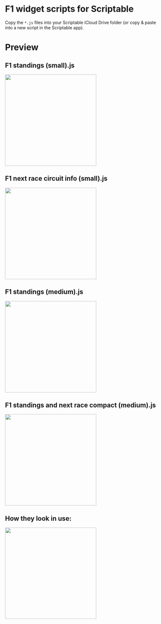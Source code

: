 # F1 widget scripts for Scriptable

Copy the `*.js` files into your Scriptable iCloud Drive folder (or copy & paste into a new script in the Scriptable app).

# Preview

## F1 standings (small).js
<img src="https://user-images.githubusercontent.com/25849492/189239738-82a9118b-69fd-49a6-9c50-5f6392d4fe2e.jpeg" width="300">

## F1 next race circuit info (small).js
<img src="https://user-images.githubusercontent.com/25849492/189239763-3f0996f9-7e77-47ff-8c63-34cd25b64dcf.jpeg" width="300">

## F1 standings (medium).js
<img src="https://user-images.githubusercontent.com/25849492/189239712-214a52d9-6ff3-429d-95e2-9d2477f7e776.jpeg" width="300">

## F1 standings and next race compact (medium).js
<img src="https://user-images.githubusercontent.com/25849492/189239805-1860a11e-28d7-48c9-b679-59c517f30b2e.jpeg" width="300">

## How they look in use:

<img src="https://user-images.githubusercontent.com/25849492/189239409-c76d7ffb-6332-42c7-9b07-75210030ecd2.PNG" width="300">
